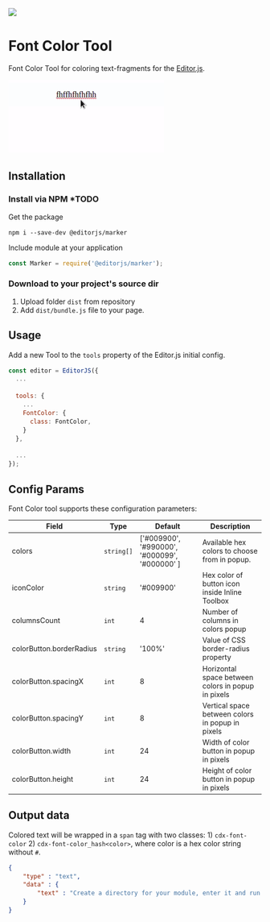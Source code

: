 ![](https://badgen.net/badge/Editor.js/v2.0/blue)

# Font Color Tool

Font Color Tool for coloring text-fragments for the [Editor.js](https://editorjs.io).

![](assets/example.gif)

## Installation

### Install via NPM *TODO

Get the package

```shell
npm i --save-dev @editorjs/marker
```

Include module at your application

```javascript
const Marker = require('@editorjs/marker');
```

### Download to your project's source dir

1. Upload folder `dist` from repository
2. Add `dist/bundle.js` file to your page.


## Usage

Add a new Tool to the `tools` property of the Editor.js initial config.

```javascript
const editor = EditorJS({
  ...
  
  tools: {
    ...
    FontColor: {
      class: FontColor,
    }
  },
  
  ...
});
```

## Config Params

Font Color tool supports these configuration parameters:

| Field                      | Type        | Default                                       | Description                                        |
| ---------------------------|-------------|-----------------------------------------------|----------------------------------------------------|
| colors                     | `string[]`  | ['#009900', '#990000', '#000099', '#000000' ] | Available hex colors to choose from in popup.      |
| iconColor                  | `string`    | '#009900'                                     | Hex color of button icon inside Inline Toolbox     | 
| columnsCount               | `int`       | 4                                             | Number of columns in colors popup                  |
| colorButton.borderRadius   | `string`    | '100%'                                        | Value of CSS border-radius property                |
| colorButton.spacingX       | `int`       | 8                                             | Horizontal space between colors in popup in pixels |
| colorButton.spacingY       | `int`       | 8                                             | Vertical space between colors in popup in pixels   |
| colorButton.width          | `int`       | 24                                            | Width of color button in popup in pixels           |
| colorButton.height         | `int`       | 24                                            | Height of color button in popup in pixels          |

## Output data

Colored text will be wrapped in a `span` tag with two classes: 1) `cdx-font-color` 2) `cdx-font-color_hash<color>`, where color is a hex color string without `#`.

```json
{
    "type" : "text",
    "data" : {
        "text" : "Create a directory for your module, enter it and run <span class=\"cdx-font-color cdx-font-color_hash990000\">npm init</span> command."
    }
}
```


